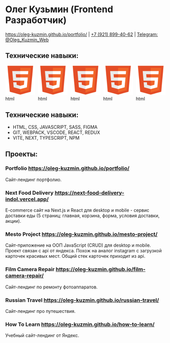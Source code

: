 <link rel="stylesheet" href="style.css" />

# Олег Кузьмин (Frontend Разработчик)

<a href="https://oleg-kuzmin.github.io/portfolio/">https://oleg-kuzmin.github.io/portfolio/</a>
<span>|</span>
<a href="tel:+79218994062">+7 (921) 899-40-62</a>
<span>|</span>
<a href="https://t.me/Oleg_Kuzmin_Web">Telegram: @Oleg_Kuzmin_Web</a>

## Технические навыки:

<div class="skills-container" style="display: flex; gap: 9px">
  <div class="skill">
    <img class="skill__icon" src='./images/skill-icon-html.svg' alt="Логотип html" />
    <span class="skill__name">html</span>
  </div>
  <div class="skill">
    <img class="skill__icon" src='./images/skill-icon-html.svg' alt="Логотип html" />
    <span class="skill__name">html</span>
  </div>
  <div class="skill">
    <img class="skill__icon" src='./images/skill-icon-html.svg' alt="Логотип html" />
    <span class="skill__name">html</span>
  </div>
  <div class="skill">
    <img class="skill__icon" src='./images/skill-icon-html.svg' alt="Логотип html" />
    <span class="skill__name">html</span>
  </div>
  <div class="skill">
    <img class="skill__icon" src='./images/skill-icon-html.svg' alt="Логотип html" />
    <span class="skill__name">html</span>
  </div>
</div>

## Технические навыки:

- HTML, CSS, JAVASCRIPT, SASS, FIGMA
- GIT, WEBPACK, VSCODE, REACT, REDUX
- VITE, NEXT, TYPESCRIPT, NPM

## Проекты:

### Portfolio https://oleg-kuzmin.github.io/portfolio/

Сайт-лендинг портфолио.

### Next Food Delivery https://next-food-delivery-indol.vercel.app/

E-commerce сайт на Next.js и React для desktop и mobile - сервис доставки еды (5 страниц: главная, корзина, форма, условия доставки, акции).

### Mesto Project https://oleg-kuzmin.github.io/mesto-project/

Сайт-приложение на ООП JavaScript (CRUD) для desktop и mobile. Проект связан с api от яндекса. Похож на аналог instagram с загрузкой карточек красивых мест. Общий стек карточек приходит из api.

### Film Camera Repair https://oleg-kuzmin.github.io/film-camera-repair/

Сайт-лендинг по ремонту фотоаппаратов.

### Russian Travel https://oleg-kuzmin.github.io/russian-travel/

Сайт-лендинг про путешествия.

### How To Learn https://oleg-kuzmin.github.io/how-to-learn/

Учебный сайт-лендинг от Яндекс.
